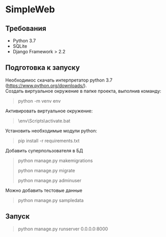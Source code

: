 # SimpleWeb

## Требования
* Python 3.7
* SQLite
* Django Framework > 2.2

## Подготовка к запуску 
Необходимос скачать интерпретатор python 3.7 (https://www.python.org/downloads/).<br>
Создать виртуальное окружение в папке проекта, выполнив команду:<br>

>python -m venv env

Активировать виртуальное окружение:

>\env\Scripts\activate.bat

Установить необходимые модули python:

>pip install -r requirements.txt</code>

Добавить суперпользователя в БД

>python manage.py makemigrations
>
>python manage.py migrate
>
>python manage.py adminuser

Можно добавить тестовые данные

> python manage.py sampledata

## Запуск
> python manage.py runserver 0.0.0.0:8000


